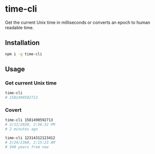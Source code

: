 # time-cli
 Get the current Unix time in milliseconds or converts an epoch to human readable time.


## Installation
```sh
npm i -g time-cli
```

## Usage
### Get current Unix time
```sh
time-cli
# 1581490592713
```
### Covert
```sh
time-cli 1581490592713
# 2/12/2020, 2:56:32 PM
# 2 minutes ago
```
```sh
time-cli 12314312123412
# 3/24/2360, 2:15:23 AM
# 340 years from now
```